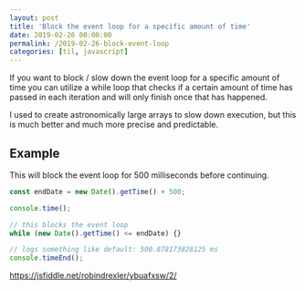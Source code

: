 ```yaml
---
layout: post
title: 'Block the event loop for a specific amount of time'
date: 2019-02-26 00:00:00
permalink: /2019-02-26-block-event-loop
categories: [til, javascript]
---
```


If you want to block / slow down the event loop for a specific amount of time you can utilize a while loop that checks if a certain amount of time has passed in each iteration and will only finish once that has happened.

I used to create astronomically large arrays to slow down execution, but this is much better and much more precise and predictable.

## Example

This will block the event loop for 500 milliseconds before continuing.

```js
const endDate = new Date().getTime() + 500;

console.time();

// this blocks the event loop
while (new Date().getTime() <= endDate) {}

// logs something like default: 500.878173828125 ms
console.timeEnd();
```

https://jsfiddle.net/robindrexler/ybuafxsw/2/

